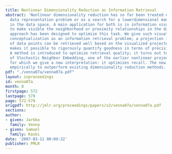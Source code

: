 ```yaml
---
title: Nonlinear Dimensionality Reduction as Information Retrieval
abstract: 'Nonlinear dimensionality reduction has so far been treated either as a
  data representation problem or as a search for a lowerdimensional manifold embedded
  in the data space. A main application for both is in information visualization,
  to make visible the neighborhood or proximity relationships in the data, but neither
  approach has been designed to optimize this task. We give such visualization a new
  conceptualization as an information retrieval problem; a projection is good if neighbors
  of data points can be retrieved well based on the visualized projected points. This
  makes it possible to rigorously quantify goodness in terms of precision and recall.
  A method is introduced to optimize retrieval quality; it turns out to be an extension
  of Stochastic Neighbor Embedding, one of the earlier nonlinear projection methods,
  for which we give a new interpretation: it optimizes recall. The new method is shown
  empirically to outperform existing dimensionality reduction methods.'
pdf: "./venna07a/venna07a.pdf"
layout: inproceedings
id: venna07a
month: 0
firstpage: 572
lastpage: 579
page: 572-579
origpdf: http://jmlr.org/proceedings/papers/v2/venna07a/venna07a.pdf
sections: 
author:
- given: Jarkko
  family: Venna
- given: Samuel
  family: Kaski
date: '2007-03-11 00:09:32'
publisher: PMLR
---
```


